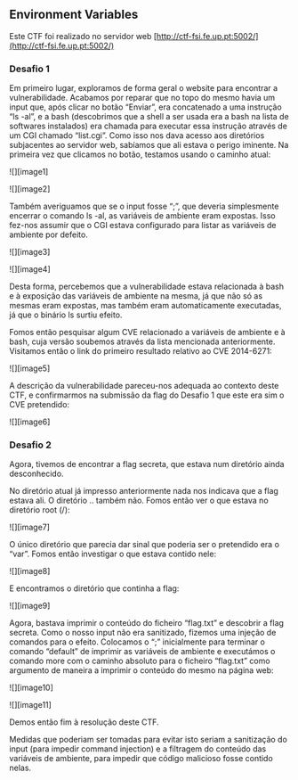 ## Environment Variables

Este CTF foi realizado no servidor web [http://ctf-fsi.fe.up.pt:5002/](http://ctf-fsi.fe.up.pt:5002/)

### Desafio 1

Em primeiro lugar, exploramos de forma geral o website para encontrar a vulnerabilidade. Acabamos por reparar que no topo do mesmo havia um input que, após clicar no botão “Enviar”, era concatenado a uma instrução “ls \-al”, e a bash (descobrimos que a shell a ser usada era a bash na lista de softwares instalados) era chamada para executar essa instrução através de um CGI chamado “list.cgi”. Como isso nos dava acesso aos diretórios subjacentes ao servidor web, sabíamos que ali estava o perigo iminente. Na primeira vez que clicamos no botão, testamos usando o caminho atual:  

![][image1]  

![][image2]  

Também averiguamos que se o input fosse “;”, que deveria simplesmente encerrar o comando ls \-al, as variáveis de ambiente eram expostas. Isso fez-nos assumir que o CGI estava configurado para listar as variáveis de ambiente por defeito.  

![][image3]  

![][image4]  

Desta forma, percebemos que a vulnerabilidade estava relacionada à bash e à exposição das variáveis de ambiente na mesma, já que não só as mesmas eram expostas, mas também eram automaticamente executadas, já que o binário ls surtiu efeito.

Fomos então pesquisar algum CVE relacionado a variáveis de ambiente e à bash, cuja versão soubemos através da lista mencionada anteriormente. Visitamos então o link do primeiro resultado relativo ao CVE 2014-6271:  

![][image5]  

A descrição da vulnerabilidade pareceu-nos adequada ao contexto deste CTF, e confirmarmos na submissão da flag do Desafio 1 que este era sim o CVE pretendido:  

![][image6]

### Desafio 2

Agora, tivemos de encontrar a flag secreta, que estava num diretório ainda desconhecido.

No diretório atual já impresso anteriormente nada nos indicava que a flag estava ali. O diretório .. também não. Fomos então ver o que estava no diretório root (/):  

![][image7]  

O único diretório que parecia dar sinal que poderia ser o pretendido era o “var”. Fomos então investigar o que estava contido nele:  

![][image8]  

E encontramos o diretório que continha a flag:  

![][image9]  

Agora, bastava imprimir o conteúdo do ficheiro “flag.txt” e descobrir a flag secreta. Como o nosso input não era sanitizado, fizemos uma injeção de comandos para o efeito. Colocamos o “;” inicialmente para terminar o comando “default” de imprimir as variáveis de ambiente e executámos o comando more com o caminho absoluto para o ficheiro “flag.txt” como argumento de maneira a imprimir o conteúdo do mesmo na página web:  

![][image10]  

![][image11]

Demos então fim à resolução deste CTF.

Medidas que poderiam ser tomadas para evitar isto seriam a sanitização do input (para impedir command injection) e a filtragem do conteúdo das variáveis de ambiente, para impedir que código malicioso fosse contido nelas.  
